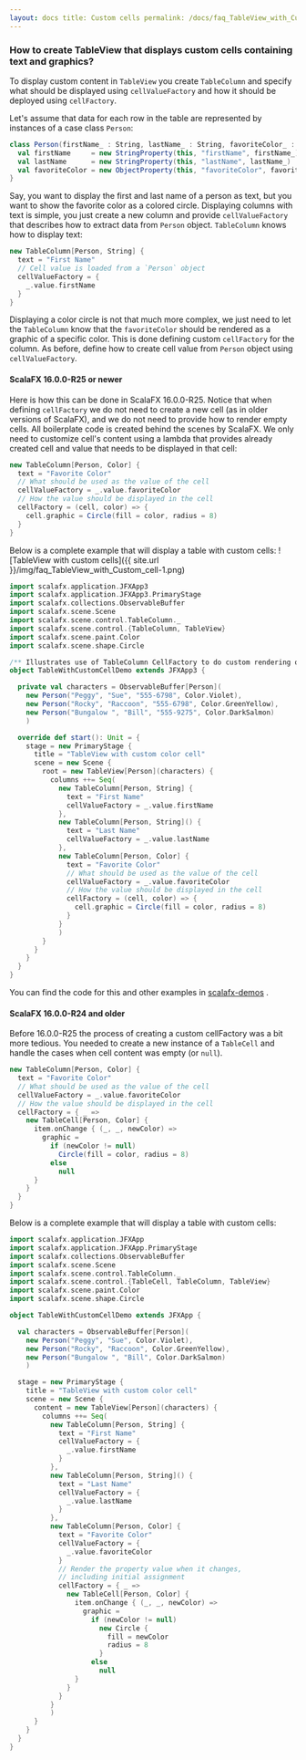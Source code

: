 ```yaml
---
layout: docs title: Custom cells permalink: /docs/faq_TableView_with_Custom_cell/
---
```


### **How to create TableView that displays custom cells containing text and graphics?**

To display custom content in `TableView` you create `TableColumn` and specify what should be displayed
using `cellValueFactory` and how it should be deployed using `cellFactory`.

Let's assume that data for each row in the table are represented by instances of a case class `Person`:

```scala
class Person(firstName_ : String, lastName_ : String, favoriteColor_ : Color) {
  val firstName     = new StringProperty(this, "firstName", firstName_)
  val lastName      = new StringProperty(this, "lastName", lastName_)
  val favoriteColor = new ObjectProperty(this, "favoriteColor", favoriteColor_)
}

```

Say, you want to display the first and last name of a person as text, but you want to show the favorite color as a
colored circle. Displaying columns with text is simple, you just create a new column and provide `cellValueFactory` that
describes how to extract data from `Person` object. `TableColumn` knows how to display text:

```scala
new TableColumn[Person, String] {
  text = "First Name"
  // Cell value is loaded from a `Person` object
  cellValueFactory = {
    _.value.firstName
  }
}
```

Displaying a color circle is not that much more complex, we just need to let the `TableColumn` know that
the `favoriteColor` should be rendered as a graphic of a specific color. This is done defining custom `cellFactory` for
the column. As before, define how to create cell value from `Person` object using `cellValueFactory`.

#### ScalaFX 16.0.0-R25 or newer

Here is how this can be done in ScalaFX 16.0.0-R25. Notice that when defining `cellFactory` we do not need to create a
new cell (as in older versions of ScalaFX), and we do not need to provide how to render empty cells. All boilerplate
code is created behind the scenes by ScalaFX. We only need to customize cell's content using a lambda that provides
already created cell and value that needs to be displayed in that cell:

```scala
new TableColumn[Person, Color] {
  text = "Favorite Color"
  // What should be used as the value of the cell
  cellValueFactory = _.value.favoriteColor
  // How the value should be displayed in the cell
  cellFactory = (cell, color) => {
    cell.graphic = Circle(fill = color, radius = 8)
  }
}
```

Below is a complete example that will display a table with custom cells:
![TableView with custom cells]({{ site.url }}/img/faq_TableView_with_Custom_cell-1.png)

```scala
import scalafx.application.JFXApp3
import scalafx.application.JFXApp3.PrimaryStage
import scalafx.collections.ObservableBuffer
import scalafx.scene.Scene
import scalafx.scene.control.TableColumn._
import scalafx.scene.control.{TableColumn, TableView}
import scalafx.scene.paint.Color
import scalafx.scene.shape.Circle

/** Illustrates use of TableColumn CellFactory to do custom rendering of a TableCell. */
object TableWithCustomCellDemo extends JFXApp3 {

  private val characters = ObservableBuffer[Person](
    new Person("Peggy", "Sue", "555-6798", Color.Violet),
    new Person("Rocky", "Raccoon", "555-6798", Color.GreenYellow),
    new Person("Bungalow ", "Bill", "555-9275", Color.DarkSalmon)
    )

  override def start(): Unit = {
    stage = new PrimaryStage {
      title = "TableView with custom color cell"
      scene = new Scene {
        root = new TableView[Person](characters) {
          columns ++= Seq(
            new TableColumn[Person, String] {
              text = "First Name"
              cellValueFactory = _.value.firstName
            },
            new TableColumn[Person, String]() {
              text = "Last Name"
              cellValueFactory = _.value.lastName
            },
            new TableColumn[Person, Color] {
              text = "Favorite Color"
              // What should be used as the value of the cell
              cellValueFactory = _.value.favoriteColor
              // How the value should be displayed in the cell
              cellFactory = (cell, color) => {
                cell.graphic = Circle(fill = color, radius = 8)
              }
            }
            )
        }
      }
    }
  }
}

```

You can find the code for this and other examples
in [scalafx-demos](https://github.com/scalafx/scalafx/tree/master/scalafx-demos/src/main/scala/scalafx/controls/tableview)
.

#### ScalaFX 16.0.0-R24 and older

Before 16.0.0-R25 the process of creating a custom cellFactory was a bit more tedious. You needed to create a new
instance of a `TableCell` and handle the cases when cell content was empty (or `null`).

```scala
new TableColumn[Person, Color] {
  text = "Favorite Color"
  // What should be used as the value of the cell
  cellValueFactory = _.value.favoriteColor
  // How the value should be displayed in the cell
  cellFactory = { _ =>
    new TableCell[Person, Color] {
      item.onChange { (_, _, newColor) =>
        graphic =
          if (newColor != null)
            Circle(fill = color, radius = 8)
          else
            null
      }
    }
  }
}
```

Below is a complete example that will display a table with custom cells:

```scala
import scalafx.application.JFXApp
import scalafx.application.JFXApp.PrimaryStage
import scalafx.collections.ObservableBuffer
import scalafx.scene.Scene
import scalafx.scene.control.TableColumn._
import scalafx.scene.control.{TableCell, TableColumn, TableView}
import scalafx.scene.paint.Color
import scalafx.scene.shape.Circle

object TableWithCustomCellDemo extends JFXApp {

  val characters = ObservableBuffer[Person](
    new Person("Peggy", "Sue", Color.Violet),
    new Person("Rocky", "Raccoon", Color.GreenYellow),
    new Person("Bungalow ", "Bill", Color.DarkSalmon)
    )

  stage = new PrimaryStage {
    title = "TableView with custom color cell"
    scene = new Scene {
      content = new TableView[Person](characters) {
        columns ++= Seq(
          new TableColumn[Person, String] {
            text = "First Name"
            cellValueFactory = {
              _.value.firstName
            }
          },
          new TableColumn[Person, String]() {
            text = "Last Name"
            cellValueFactory = {
              _.value.lastName
            }
          },
          new TableColumn[Person, Color] {
            text = "Favorite Color"
            cellValueFactory = {
              _.value.favoriteColor
            }
            // Render the property value when it changes,
            // including initial assignment
            cellFactory = { _ =>
              new TableCell[Person, Color] {
                item.onChange { (_, _, newColor) =>
                  graphic =
                    if (newColor != null)
                      new Circle {
                        fill = newColor
                        radius = 8
                      }
                    else
                      null
                }
              }
            }
          }
          )
      }
    }
  }
}

```


